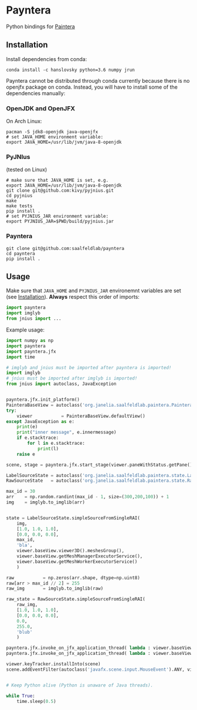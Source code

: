 # Payntera

Python bindings for [Paintera](https://paintera.org)

## Installation

Install dependencies from conda:
```shell
conda install -c hanslovsky python=3.6 numpy jrun
```

Payntera cannot be distributed through conda currently because there is no openjfx package on conda. Instead, you will have to install some of the dependencies manually:

### OpenJDK and OpenJFX
On Arch Linux:
```shell
pacman -S jdk8-openjdk java-openjfx
# set JAVA_HOME environment variable:
export JAVA_HOME=/usr/lib/jvm/java-8-openjdk
```

### PyJNIus
(tested on Linux)
```shell
# make sure that JAVA_HOME is set, e.g.
export JAVA_HOME=/usr/lib/jvm/java-8-openjdk
git clone git@github.com:kivy/pyjnius.git
cd pyjnius
make
make tests
pip install .
# set PYJNIUS_JAR environment variable:
export PYJNIUS_JAR=$PWD/build/pyjnius.jar
```

### Payntera
```shell
git clone git@github.com:saalfeldlab/payntera
cd payntera
pip install .
```

## Usage
Make sure that `JAVA_HOME` and `PYJNIUS_JAR` environemnt variables are set (see [Installation](https://github.com/saalfeldlab/payntera#Installation)).
**Always** respect this order of imports:
```python
import payntera
import imglyb
from jnius import ...
```

Example usage:
```python
import numpy as np
import payntera
import payntera.jfx
import time

# imglyb and jnius must be imported after payntera is imported!
import imglyb
# jnius must be imported after imglyb is imported!
from jnius import autoclass, JavaException


payntera.jfx.init_platform()
PainteraBaseView = autoclass('org.janelia.saalfeldlab.paintera.PainteraBaseView')
try:
    viewer           = PainteraBaseView.defaultView()
except JavaException as e:
    print(e)
    print("inner message", e.innermessage)
    if e.stacktrace:
        for l in e.stacktrace:
            print(l)
    raise e

scene, stage = payntera.jfx.start_stage(viewer.paneWithStatus.getPane())

LabelSourceState = autoclass('org.janelia.saalfeldlab.paintera.state.LabelSourceState')
RawSourceState   = autoclass('org.janelia.saalfeldlab.paintera.state.RawSourceState')

max_id = 30
arr    = np.random.randint(max_id - 1, size=(300,200,100)) + 1
img    = imglyb.to_imglib(arr)


state = LabelSourceState.simpleSourceFromSingleRAI(
    img,
    [1.0, 1.0, 1.0],
    [0.0, 0.0, 0.0],
    max_id,
    'bla',
    viewer.baseView.viewer3D().meshesGroup(),
    viewer.baseView.getMeshManagerExecutorService(),
    viewer.baseView.getMeshWorkerExecutorService()
    )

raw           = np.zeros(arr.shape, dtype=np.uint8)
raw[arr > max_id // 2] = 255
raw_img       = imglyb.to_imglib(raw)

raw_state = RawSourceState.simpleSourceFromSingleRAI(
    raw_img,
    [1.0, 1.0, 1.0],
    [0.0, 0.0, 0.0],
    0.0,
    255.0,
    'blub'
    )

payntera.jfx.invoke_on_jfx_application_thread( lambda : viewer.baseView.addRawSource( raw_state ) )
payntera.jfx.invoke_on_jfx_application_thread( lambda : viewer.baseView.addLabelSource( state ) )

viewer.keyTracker.installInto(scene)
scene.addEventFilter(autoclass('javafx.scene.input.MouseEvent').ANY, viewer.mouseTracker)


# Keep Python alive (Python is unaware of Java threads).

while True:
    time.sleep(0.5)
```
